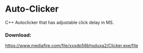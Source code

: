 # Auto-Clicker
C++ Autoclicker that has adjustable click delay in MS.

### Download:
https://www.mediafire.com/file/xxxdp56bhsduxa2/Clicker.exe/file
